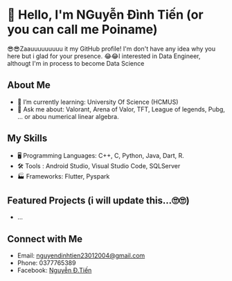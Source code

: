 # 👋 Hello, I'm NGuyễn Đình Tiến (or you can call me Poiname)
😎😎Zaauuuuuuuuu it my GitHub profile! I'm don't have any idea why you here but i glad for your presence.
😂😂I interested in Data Engineer, althougt I'm in process to become Data Science
## About Me
- 🌱 I’m currently learning: University Of Science (HCMUS)
- 💬 Ask me about: Valorant, Arena of Valor, TFT, League of legends, Pubg, ... or abou numerical linear algebra.

## My Skills
- 🖥 Programming Languages: C++, C, Python, Java, Dart, R.
- 🛠 Tools : Android Studio, Visual Studio Code, SQLServer
- 🏭 Frameworks: Flutter, Pyspark
## Featured Projects (i will update this...🙄🙄)
- ... 

## Connect with Me
- Email: [nguyendinhtien23012004@gmail.com](nguyendinhtien23012004@gmail.com)
- Phone: 0377765389
- Facebook: [Nguyễn Đ.Tiến](https://www.facebook.com/poi.name)
